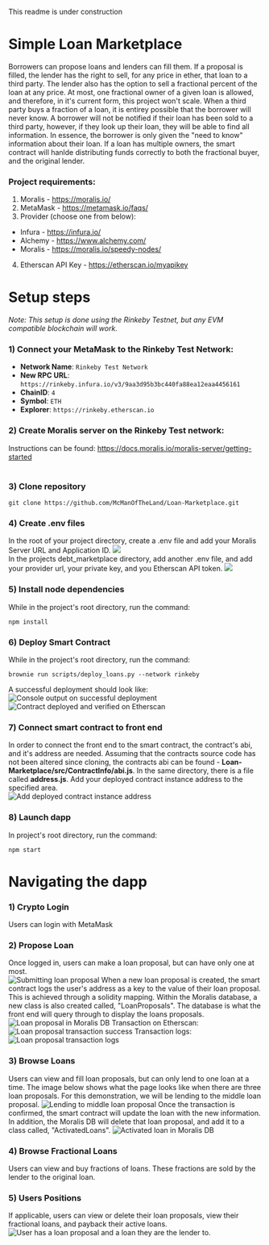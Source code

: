This readme is under construction
# Simple Loan Marketplace <br>

Borrowers can propose loans and lenders can fill them. If a proposal is filled, the lender has the right to sell, for any price in ether, that loan to a third party. The lender also has the option to sell a fractional percent of the loan at any price. At most, one fractional owner of a given loan is allowed, and therefore, in it's current form, this project won't scale. When a third party buys a fraction of a loan, it is entirey possible that the borrower will never know. A borrower will not be notified if their loan has been sold to a third party, however, if they look up their loan, they will be able to find all information. In essence, the borrower is only given the "need to know" information about their loan. If a loan has multiple owners, the smart contract will hanlde distributing funds correctly to both the fractional buyer, and the original lender.

### Project requirements: <br>
1) Moralis - https://moralis.io/ <br>
2) MetaMask -  https://metamask.io/faqs/ <br>
3) Provider (choose one from below): 
- Infura - https://infura.io/ <br>
- Alchemy - https://www.alchemy.com/ <br>
- Moralis - https://moralis.io/speedy-nodes/ <br>
4) Etherscan API Key - https://etherscan.io/myapikey

# Setup steps <br>

*Note: 
This setup is done using the Rinkeby Testnet, but any EVM compatible blockchain will work.* <br>

### 1) Connect your MetaMask to the Rinkeby Test Network: <br>
-   **Network Name**: `Rinkeby Test Network` <br>
-   **New RPC URL**: `https://rinkeby.infura.io/v3/9aa3d95b3bc440fa88ea12eaa4456161` <br>
-   **ChainID**: `4` <br>
-   **Symbol**: `ETH` <br>
-   **Explorer**: `https://rinkeby.etherscan.io` <br>

### 2) Create Moralis server on the Rinkeby Test network:  <br>
Instructions can be found: https://docs.moralis.io/moralis-server/getting-started <br>
<br>
### 3) Clone repository <br>
```
git clone https://github.com/McManOfTheLand/Loan-Marketplace.git
```
### 4) Create .env files <br>
In the root of your project directory, create a .env file and add your Moralis Server URL and Application ID. 
![](readmePhotos/moralis_env_info.PNG)
<br>
In the projects debt_marketplace directory, add another .env file, and add your provider url, your private key, and you Etherscan API token.
![](readmePhotos/debt_marketplace_env_info.PNG)
<br>
### 5) Install node dependencies <br>
While in the project's root directory, run the command:
```
npm install
```
 ### 6)  Deploy Smart Contract <br>
 While in the project's root directory, run the command:
```
brownie run scripts/deploy_loans.py --network rinkeby
```
A successful deployment should look like: <br>
![](readmePhotos/deployment_success.PNG "Console output on successful deployment") <br>
![](readmePhotos/deployment_success_etherscan.PNG "Contract deployed and verified on Etherscan") <br>
 ### 7)  Connect smart contract to front end <br>
 In order to connect the front end to the smart contract, the contract's abi, and it's address are needed. Assuming that the contracts source code has not been altered since cloning, the contracts abi can be found - **Loan-Marketplace/src/ContractInfo/abi.js**. In the same directory, there is a file called **address.js**. Add your deployed contract instance address to the specified area. <br>
 ![](readmePhotos/add_address.PNG "Add deployed contract instance address") <br>
### 8) Launch dapp <br>
In project's root directory, run the command:<br>
```
npm start
```
# Navigating the dapp <br>
 ### 1) Crypto Login <br>
 Users can login with MetaMask
 ### 2) Propose Loan <br>
 Once logged in, users can make a loan proposal, but can have only one at most. <br>
 ![](readmePhotos/submit_loan_proposal.PNG "Submitting loan proposal") 
 When a new loan proposal is created, the smart contract logs the user's address as a key to the value of their loan proposal. This is achieved through a solidity mapping. Within the Moralis database, a new class is also created called, "LoanProposals". The database is what the front end will query through to display the loans proposals. <br>
 ![](readmePhotos/loan_proposal_moralis.PNG "Loan proposal in Moralis DB")
Transaction on Etherscan: <br>
 ![](readmePhotos/loan_proposal_tx.PNG "Loan proposal transaction success")
 Transaction logs: <br>
 ![](readmePhotos/loan_proposal_tx_logs.PNG "Loan proposal transaction logs")
 ### 3) Browse Loans <br>  
 Users can view and fill loan proposals, but can only lend to one loan at a time. The image below shows what the page looks like when there are three loan proposals. For this demonstration, we will be lending to the middle loan proposal.
 ![](readmePhotos/browse_and_lend.PNG "Lending to middle loan proposal")
 Once the transaction is confirmed, the smart contract will update the loan with the new information. In addition, the Moralis DB will delete that loan proposal, and add it to a class called, "ActivatedLoans".
  ![](readmePhotos/active_loan.PNG "Activated loan in Moralis DB")
 ### 4) Browse Fractional Loans <br> 
 Users can view and buy fractions of loans. These fractions are sold by the lender to the original loan. 
 ### 5) Users Positions 
 If applicable, users can view or delete their loan proposals, view their fractional loans, and payback their active loans.
 ![](readmePhotos/user_positions.PNG "User has a loan proposal and a loan they are the lender to.")
 

